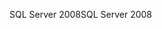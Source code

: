 <span data-ttu-id="eb1b1-101">SQL Server 2008</span><span class="sxs-lookup"><span data-stu-id="eb1b1-101">SQL Server 2008</span></span>
